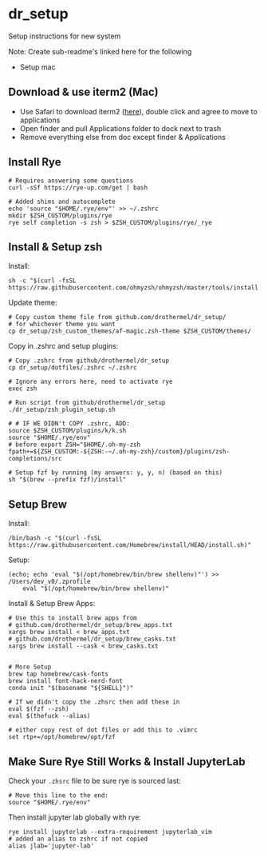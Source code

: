 # dr_setup
Setup instructions for new system

Note: Create sub-readme's linked here for the following
- Setup mac

## Download & use iterm2 (Mac)

- Use Safari to download iterm2 ([here](https://iterm2.com/downloads.html)), double click and agree to move to applications
- Open finder and pull Applications folder to dock next to trash
- Remove everything else from doc except finder & Applications

## Install Rye

```
# Requires answering some questions
curl -sSf https://rye-up.com/get | bash

# Added shims and autocomplete
echo 'source "$HOME/.rye/env"' >> ~/.zshrc
mkdir $ZSH_CUSTOM/plugins/rye
rye self completion -s zsh > $ZSH_CUSTOM/plugins/rye/_rye

```

## Install & Setup zsh

Install:
```
sh -c "$(curl -fsSL https://raw.githubusercontent.com/ohmyzsh/ohmyzsh/master/tools/install.sh)"
```

Update theme:
```
# Copy custom theme file from github.com/drothermel/dr_setup/
# for whichever theme you want
cp dr_setup/zsh_custom_themes/af-magic.zsh-theme $ZSH_CUSTOM/themes/
```

Copy in .zshrc and setup plugins:
```
# Copy .zshrc from github/drothermel/dr_setup
cp dr_setup/dotfiles/.zshrc ~/.zshrc

# Ignore any errors here, need to activate rye
exec zsh

# Run script from github/drothermel/dr_setup
./dr_setup/zsh_plugin_setup.sh

# # IF WE DIDN't COPY .zshrc, ADD:
source $ZSH_CUSTOM/plugins/k/k.sh
source "$HOME/.rye/env"
# before export ZSH="$HOME/.oh-my-zsh
fpath+=${ZSH_CUSTOM:-${ZSH:-~/.oh-my-zsh}/custom}/plugins/zsh-completions/src

# Setup fzf by running (my answers: y, y, n) (based on this)
sh "$(brew --prefix fzf)/install"
```

## Setup Brew

Install:
```
/bin/bash -c "$(curl -fsSL https://raw.githubusercontent.com/Homebrew/install/HEAD/install.sh)"
```

Setup:
```
(echo; echo 'eval "$(/opt/homebrew/bin/brew shellenv)"') >> /Users/dev_v0/.zprofile
    eval "$(/opt/homebrew/bin/brew shellenv)"
```

Install & Setup Brew Apps:
```
# Use this to install brew apps from
# github.com/drothermel/dr_setup/brew_apps.txt
xargs brew install < brew_apps.txt
# github.com/drothermel/dr_setup/brew_casks.txt
xargs brew install --cask < brew_casks.txt


# More Setup
brew tap homebrew/cask-fonts
brew install font-hack-nerd-font
conda init "$(basename "${SHELL}")"

# If we didn't copy the .zhsrc then add these in
eval $(fzf --zsh)
eval $(thefuck --alias)

# either copy rest of dot files or add this to .vimrc
set rtp+=/opt/homebrew/opt/fzf
```

## Make Sure Rye Still Works & Install JupyterLab

Check your `.zhsrc` file to be sure rye is sourced last:
```
# Move this line to the end:
source "$HOME/.rye/env"
```

Then install jupyter lab globally with rye:
```
rye install jupyterlab --extra-requirement jupyterlab_vim
# added an alias to zshrc if not copied
alias jlab='jupyter-lab'
```





